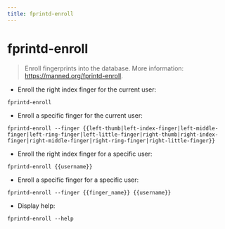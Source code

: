 ```yaml
---
title: fprintd-enroll
---
```

# fprintd-enroll

> Enroll fingerprints into the database.
> More information: <https://manned.org/fprintd-enroll>.

- Enroll the right index finger for the current user:

`fprintd-enroll`

- Enroll a specific finger for the current user:

`fprintd-enroll --finger {{left-thumb|left-index-finger|left-middle-finger|left-ring-finger|left-little-finger|right-thumb|right-index-finger|right-middle-finger|right-ring-finger|right-little-finger}}`

- Enroll the right index finger for a specific user:

`fprintd-enroll {{username}}`

- Enroll a specific finger for a specific user:

`fprintd-enroll --finger {{finger_name}} {{username}}`

- Display help:

`fprintd-enroll --help`
